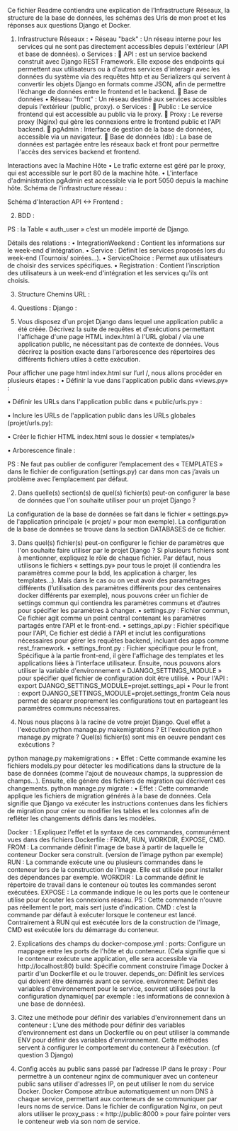 Ce fichier Readme contiendra une explication de l’Infrastructure Réseaux, la structure de la base de données, les schémas des Urls de mon proet et les réponses aux questions Django et Docker.
1. Infrastructure Réseaux : 
•	Réseau "back" : Un réseau interne pour les services qui ne sont pas directement accessibles depuis l'extérieur (API et base de données).
o	Services :
	API :  est un service backend construit avec Django REST Framework. Elle expose des endpoints qui permettent aux utilisateurs ou à d'autres services d'interagir avec les données du système via des requêtes http et au Serializers qui servent à convertir les objets Django en formats comme JSON, afin de permettre l’échange de données entre le frontend et le backend.
	Base de données 
•	Réseau "front" : Un réseau destiné aux services accessibles depuis l'extérieur (public, proxy).
o	Services :
	Public : Le service frontend qui est accessible au public via le proxy.
	Proxy : Le reverse proxy (Nginx) qui gère les connexions entre le frontend public et l'API backend.
	pgAdmin : Interface de gestion de la base de données, accessible via un navigateur.
	Base de données (db) : La base de données est partagée entre les réseaux back et front pour permettre l'accès des services backend et frontend.

Interactions avec la Machine Hôte
•	Le trafic externe est géré par le proxy, qui est accessible sur le port 80 de la machine hôte.
•	L'interface d'administration pgAdmin est accessible via le port 5050 depuis la machine hôte.
Schéma de l'infrastructure réseau :



Schéma d'Interaction API <-> Frontend :

2. BDD :
 
PS :  la Table « auth_user » c’est un modèle importé de Django.

Détails des relations :
•	IntegrationWeekend : Contient les informations sur le week-end d'intégration.
•	Service : Définit les services proposés lors du week-end (Tournois/ soirées…).
•	ServiceChoice : Permet aux utilisateurs de choisir des services spécifiques.
•	Registration : Contient l’inscription des utilisateurs à un week-end d'intégration et les services qu'ils ont choisis.

3. Structure Chemins URL :


      
4. Questions :
Django :
1.	Vous disposez d'un projet Django dans lequel une application public a été créée. Décrivez la suite de requêtes et d'exécutions permettant l'affichage d'une page HTML index.html à l'URL global / via une application public, ne nécessitant pas de contexte de données. Vous décrirez la position exacte dans l'arborescence des répertoires des différents fichiers utiles à cette exécution.

Pour afficher une page html index.html sur l’url /, nous allons procéder en plusieurs étapes :
•	Définir la vue dans l'application public dans «views.py» :

•	Définir les URLs dans l'application public dans « public/urls.py» :

•	Inclure les URLs de l'application public dans les URLs globales (projet/urls.py):

•	Créer le fichier HTML index.html sous le dossier « templates/» 


•	Arborescence finale : 


PS : Ne faut pas oublier de configurer l’emplacement des « TEMPLATES » dans le fichier de configuration (settings.py) car dans mon cas j’avais un problème avec l’emplacement par défaut. 


2.	Dans quelle(s) section(s) de quel(s) fichier(s) peut-on configurer la base de données que l'on souhaite utiliser pour un projet Django ?

La configuration de la base de données se fait dans le fichier « settings.py» de l'application principale (« projet/ » pour mon exemple). La configuration de la base de données se trouve dans la section DATABASES de ce fichier.


3.	Dans quel(s) fichier(s) peut-on configurer le fichier de paramètres que l'on souhaite faire utiliser par le projet Django ? Si plusieurs fichiers sont à mentionner, expliquez le rôle de chaque fichier.
Par défaut, nous utilisons le fichiers « settings.py» pour tous le projet (il contiendra les paramètres comme pour la bdd, les application à charger, les templates…). Mais dans le cas ou on veut avoir des paramétrages différents (l’utilisation des paramètres différents pour des centenaires docker différents par exemple), nous pouvons créer un fichier de settings commun qui contiendra les paramètres communs et d’autres pour spécifier les paramètres à changer.
•	settings.py : Fichier commun, Ce fichier agit comme un point central contenant les paramètres partagés entre l'API et le front-end.
•	settings_api.py : Fichier spécifique pour l'API, Ce fichier est dédié à l'API et inclut les configurations nécessaires pour gérer les requêtes backend, incluant des apps comme rest_framework.
•	settings_front.py : Fichier spécifique pour le front, Spécifique à la partie front-end, il gère l'affichage des templates et les applications liées à l'interface utilisateur.
Ensuite, nous pouvons alors utiliser la variable d'environnement « DJANGO_SETTINGS_MODULE » pour spécifier quel fichier de configuration doit être utilisé.
•	Pour l'API : export DJANGO_SETTINGS_MODULE=projet.settings_api
•	Pour le front : export DJANGO_SETTINGS_MODULE=projet.settings_frontm
Cela nous permet de séparer proprement les configurations tout en partageant les paramètres communs nécessaires.


4.	Nous nous plaçons à la racine de votre projet Django. Quel effet a l'exécution python manage.py makemigrations ? Et l'exécution python manage.py migrate ? Quel(s) fichier(s) sont mis en oeuvre pendant ces exécutions ?

python manage.py makemigrations :
•	Effet : Cette commande examine les fichiers models.py pour détecter les modifications dans la structure de la base de données (comme l'ajout de nouveaux champs, la suppression de champs…). Ensuite, elle génère des fichiers de migration qui décrivent ces changements.
python manage.py migrate :
•	Effet : Cette commande applique les fichiers de migration générés à la base de données. Cela signifie que Django va exécuter les instructions contenues dans les fichiers de migration pour créer ou modifier les tables et les colonnes afin de refléter les changements définis dans les modèles.

Docker :
1.Expliquez l'effet et la syntaxe de ces commandes, communément vues dans des fichiers Dockerfile : FROM, RUN, WORKDIR, EXPOSE, CMD.
FROM : La commande définit l'image de base à partir de laquelle le conteneur Docker sera construit. (version de l’image python par exemple) 
RUN : La commande exécute une ou plusieurs commandes dans le conteneur lors de la construction de l'image. Elle est utilisée pour installer des dépendances par exemple.
WORKDIR : La commande définit le répertoire de travail dans le conteneur où toutes les commandes seront exécutées. 
EXPOSE : La commande indique le ou les ports que le conteneur utilise pour écouter les connexions réseau.
PS :  Cette commande n'ouvre pas réellement le port, mais sert juste d’indication.
CMD : c’est la commande par défaut à exécuter lorsque le conteneur est lancé. Contrairement à RUN qui est exécutée lors de la construction de l'image, CMD est exécutée lors du démarrage du conteneur.

2. Explications des champs du docker-compose.yml :
ports:  Configure un mappage entre les ports de l'hôte et du conteneur. (Cela signifie que si le conteneur exécute une application, elle sera accessible via http://localhost:80)
build:  Spécifie comment construire l’image Docker à partir d'un Dockerfile et ou le trouver.
depends_on:  Définit les services qui doivent être démarrés avant ce service.
environment:  Définit des variables d'environnement pour le service, souvent utilisées pour la configuration dynamique( par exemple : les informations de connexion à une base de données). 

3. Citez une méthode pour définir des variables d'environnement dans un conteneur : 
L’une des méthode pour définir des variables d’environnement est dans un Dockerfile ou on peut utiliser la commande ENV pour définir des variables d'environnement.
Cette méthodes servent à configurer le comportement du conteneur à l'exécution. (cf question 3 Django)

4. Config accès au public sans passé par l’adresse IP dans le proxy :
Pour permettre à un conteneur nginx de communiquer avec un conteneur public sans utiliser d'adresses IP, on peut utiliser le nom du service Docker. Docker Compose attribue automatiquement un nom DNS à chaque service, permettant aux conteneurs de se communiquer par leurs noms de service. Dans le fichier de configuration Nginx, on peut alors utiliser le proxy_pass : « http://public:8000 » pour faire pointer vers le conteneur web via son nom de service.
